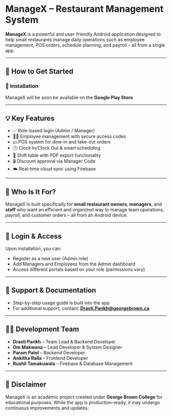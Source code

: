 # ManageX – Restaurant Management System

**ManageX** is a powerful and user-friendly Android application designed to help small restaurants manage daily operations such as employee management, POS orders, schedule planning, and payroll – all from a single app.

---

## 📲 How to Get Started

### 🚀 Installation

ManageX will be soon be available on the **Google Play Store**.

---

## 💡 Key Features

- ✅ Role-based login (Admin / Manager)
- 👨‍🍳 Employee management with secure access codes
- 💵 POS system for dine-in and take-out orders
- 🕒 Clock In/Clock Out & smart scheduling
- 📅 Shift table with PDF export functionality
- 🔒 Discount approval via Manager Code
- ☁️ Real-time cloud sync using Firebase

---

## 👥 Who Is It For?

ManageX is built specifically for **small restaurant owners**, **managers**, and **staff** who want an efficient and organized way to manage team operations, payroll, and customer orders – all from an Android device.

---

## 🔐 Login & Access

Upon installation, you can:

- Register as a new user (Admin role)
- Add Managers and Employees from the Admin dashboard
- Access different portals based on your role (permissions vary)

---

## 📄 Support & Documentation

- Step-by-step usage guide is built into the app
- For additional support, contact: **Drasti.Parikh@georgebrown.ca**

---

## 👨‍💻 Development Team

- **Drasti Parikh** – Team Lead & Backend Developer  
- **Om Makwana** – Lead Developer & System Designer  
- **Param Patel** – Backend Developer  
- **Ankitha Ralla** – Frontend Developer  
- **Rushil Tamakuwala** – Firebase & Database Management  

---

## 📌 Disclaimer

ManageX is an academic project created under **George Brown College** for educational purposes. While the app is production-ready, it may undergo continuous improvements and updates.
